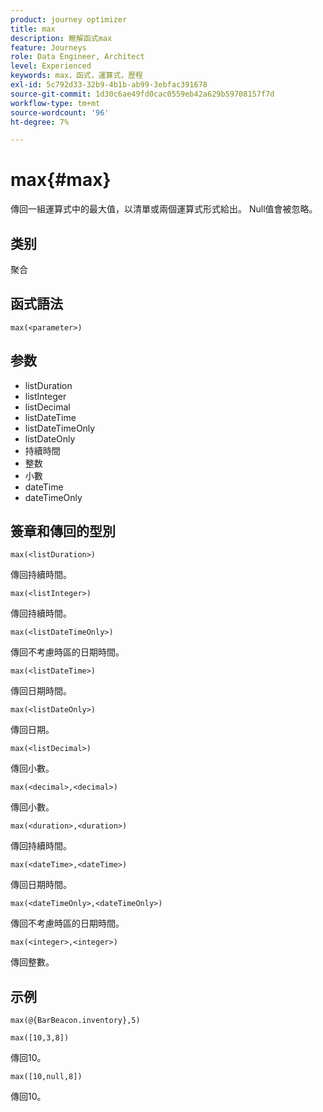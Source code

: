 ```yaml
---
product: journey optimizer
title: max
description: 瞭解函式max
feature: Journeys
role: Data Engineer, Architect
level: Experienced
keywords: max，函式，運算式，歷程
exl-id: 5c792d33-32b9-4b1b-ab99-3ebfac391678
source-git-commit: 1d30c6ae49fd0cac0559eb42a629b59708157f7d
workflow-type: tm+mt
source-wordcount: '96'
ht-degree: 7%

---
```


# max{#max}

傳回一組運算式中的最大值，以清單或兩個運算式形式給出。 Null值會被忽略。

## 类别

聚合

## 函式語法

`max(<parameter>)`

## 参数

* listDuration
* listInteger
* listDecimal
* listDateTime
* listDateTimeOnly
* listDateOnly
* 持續時間
* 整数
* 小數
* dateTime
* dateTimeOnly

## 簽章和傳回的型別

`max(<listDuration>)`

傳回持續時間。

`max(<listInteger>)`

傳回持續時間。

`max(<listDateTimeOnly>)`

傳回不考慮時區的日期時間。

`max(<listDateTime>)`

傳回日期時間。

`max(<listDateOnly>)`

傳回日期。

`max(<listDecimal>)`

傳回小數。

`max(<decimal>,<decimal>)`

傳回小數。

`max(<duration>,<duration>)`

傳回持續時間。

`max(<dateTime>,<dateTime>)`

傳回日期時間。

`max(<dateTimeOnly>,<dateTimeOnly>)`

傳回不考慮時區的日期時間。

`max(<integer>,<integer>)`

傳回整數。

## 示例

`max(@{BarBeacon.inventory},5)`

`max([10,3,8])`

傳回10。

`max([10,null,8])`

傳回10。
